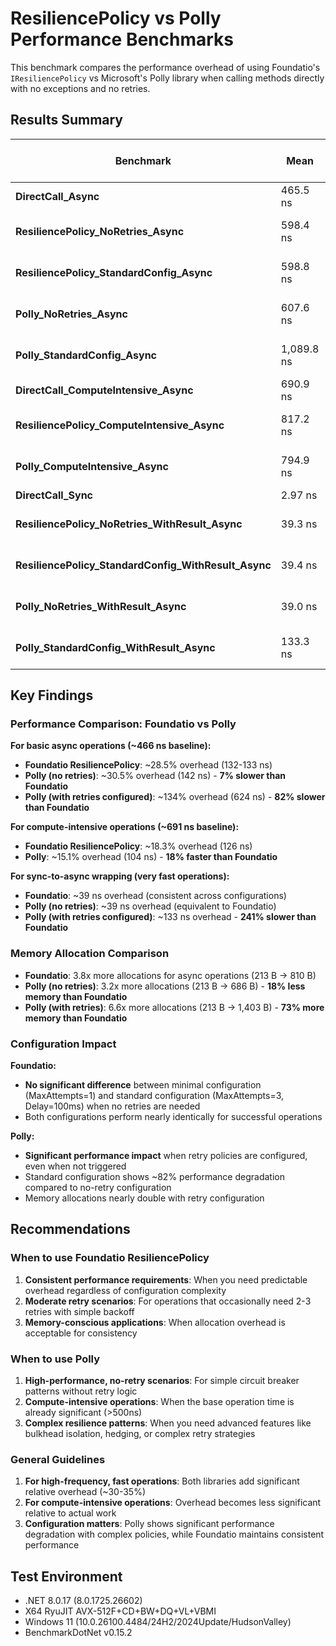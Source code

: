 # ResiliencePolicy vs Polly Performance Benchmarks

This benchmark compares the performance overhead of using Foundatio's `IResiliencePolicy` vs Microsoft's Polly library when calling methods directly with no exceptions and no retries.

## Results Summary

| Benchmark | Mean | Overhead vs Direct Call | Allocated Memory |
|-----------|------|------------------------|------------------|
| **DirectCall_Async** | 465.5 ns | Baseline | 213 B |
| **ResiliencePolicy_NoRetries_Async** | 598.4 ns | **+28.5% (+132.9 ns)** | 810 B (+3.8x) |
| **ResiliencePolicy_StandardConfig_Async** | 598.8 ns | **+28.6% (+133.3 ns)** | 811 B (+3.8x) |
| **Polly_NoRetries_Async** | 607.6 ns | **+30.5% (+142.1 ns)** | 686 B (+3.2x) |
| **Polly_StandardConfig_Async** | 1,089.8 ns | **+134.0% (+624.3 ns)** | 1,403 B (+6.6x) |
| **DirectCall_ComputeIntensive_Async** | 690.9 ns | Baseline | 96 B |
| **ResiliencePolicy_ComputeIntensive_Async** | 817.2 ns | **+18.3% (+126.3 ns)** | 744 B (+7.8x) |
| **Polly_ComputeIntensive_Async** | 794.9 ns | **+15.1% (+104.0 ns)** | 504 B (+5.3x) |
| **DirectCall_Sync** | 2.97 ns | Baseline | 0 B |
| **ResiliencePolicy_NoRetries_WithResult_Async** | 39.3 ns | **+1,225% (+36.4 ns)** | 136 B |
| **ResiliencePolicy_StandardConfig_WithResult_Async** | 39.4 ns | **+1,227% (+36.4 ns)** | 136 B |
| **Polly_NoRetries_WithResult_Async** | 39.0 ns | **+1,213% (+36.0 ns)** | 136 B |
| **Polly_StandardConfig_WithResult_Async** | 133.3 ns | **+4,390% (+130.3 ns)** | 136 B |

## Key Findings

### Performance Comparison: Foundatio vs Polly

**For basic async operations (~466 ns baseline):**

- **Foundatio ResiliencePolicy**: ~28.5% overhead (132-133 ns)
- **Polly (no retries)**: ~30.5% overhead (142 ns) - **7% slower than Foundatio**
- **Polly (with retries configured)**: ~134% overhead (624 ns) - **82% slower than Foundatio**

**For compute-intensive operations (~691 ns baseline):**

- **Foundatio ResiliencePolicy**: ~18.3% overhead (126 ns)
- **Polly**: ~15.1% overhead (104 ns) - **18% faster than Foundatio**

**For sync-to-async wrapping (very fast operations):**

- **Foundatio**: ~39 ns overhead (consistent across configurations)
- **Polly (no retries)**: ~39 ns overhead (equivalent to Foundatio)
- **Polly (with retries configured)**: ~133 ns overhead - **241% slower than Foundatio**

### Memory Allocation Comparison

- **Foundatio**: 3.8x more allocations for async operations (213 B → 810 B)
- **Polly (no retries)**: 3.2x more allocations (213 B → 686 B) - **18% less memory than Foundatio**
- **Polly (with retries)**: 6.6x more allocations (213 B → 1,403 B) - **73% more memory than Foundatio**

### Configuration Impact

**Foundatio:**

- **No significant difference** between minimal configuration (MaxAttempts=1) and standard configuration (MaxAttempts=3, Delay=100ms) when no retries are needed
- Both configurations perform nearly identically for successful operations

**Polly:**

- **Significant performance impact** when retry policies are configured, even when not triggered
- Standard configuration shows ~82% performance degradation compared to no-retry configuration
- Memory allocations nearly double with retry configuration

## Recommendations

### When to use Foundatio ResiliencePolicy

1. **Consistent performance requirements**: When you need predictable overhead regardless of configuration complexity
2. **Moderate retry scenarios**: For operations that occasionally need 2-3 retries with simple backoff
3. **Memory-conscious applications**: When allocation overhead is acceptable for consistency

### When to use Polly

1. **High-performance, no-retry scenarios**: For simple circuit breaker patterns without retry logic
2. **Compute-intensive operations**: When the base operation time is already significant (>500ns)
3. **Complex resilience patterns**: When you need advanced features like bulkhead isolation, hedging, or complex retry strategies

### General Guidelines

1. **For high-frequency, fast operations**: Both libraries add significant relative overhead (~30-35%)
2. **For compute-intensive operations**: Overhead becomes less significant relative to actual work
3. **Configuration matters**: Polly shows significant performance degradation with complex policies, while Foundatio maintains consistent performance

## Test Environment

- .NET 8.0.17 (8.0.1725.26602)
- X64 RyuJIT AVX-512F+CD+BW+DQ+VL+VBMI
- Windows 11 (10.0.26100.4484/24H2/2024Update/HudsonValley)
- BenchmarkDotNet v0.15.2
